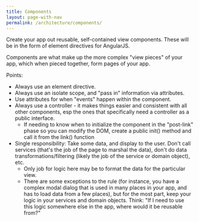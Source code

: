```yaml
---
title: Components
layout: page-with-nav
permalink: /architecture/components/
---
```


Create your app out reusable, self-contained view components. These will be in 
the form of element directives for AngularJS.


Components are what make up the more complex "view pieces" of your app, which 
when pieced together, form pages of your app.


Points:

- Always use an element directive.
- Always use an isolate scope, and "pass in" information via attributes.
- Use attributes for when "events" happen within the component.
- Always use a controller - it makes things easier and consistent with all other
  components, esp the ones that specifically need a controller as a public 
  interface.
  - If needing to know when to initialize the component in the "post-link" phase
    so you can modify the DOM, create a public init() method and call it from the
    link() function
- Single responsibility: Take some data, and display to the user. Don't call
  services (that's the job of the page to marshal the data), don't do data
  transformations/filtering (likely the job of the service or domain object), 
  etc. 
  - Only job for logic here may be to format the data for the particular view.
  - There are some exceptions to the rule (for instance, you have a complex
    modal dialog that is used in many places in your app, and has to load data
    from a few places), but for the most part, keep your logic in your services
    and domain objects. Think: "If I need to use this logic somewhere else in 
    the app, where would it be reusable from?"
